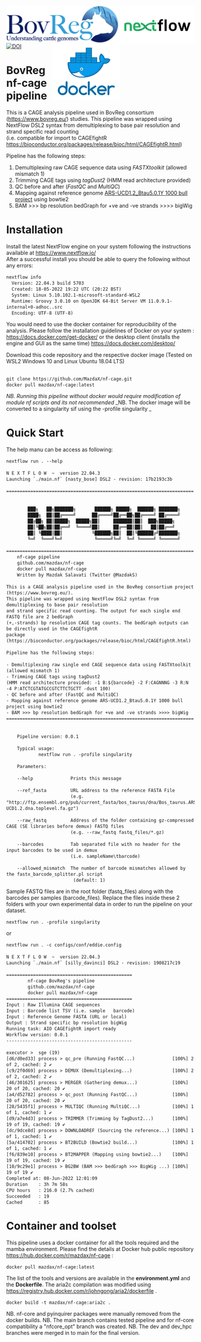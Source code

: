 <p float="right">
  <img align="left" width="300" ![BovReg Logo] src="/images/BV_logo.png">
  <img align="right" width="200" ![NextFlow Logo] src="/images/NF_logo.png">  <br><br><br><br><br>
  <img align="right" width="180" ![Docker Logo] src="/images/docker_logo.png">
</p>

[![DOI](https://zenodo.org/badge/397618218.svg)](https://zenodo.org/badge/latestdoi/397618218)

# BovReg nf-cage pipeline 
This is a CAGE analysis pipeline used in BovReg consortium (https://www.bovreg.eu/) studies. This pipeline was wrapped using NextFlow DSL2 syntax from demultiplexing to base pair resolution and strand specific read counting <br> (i.e. compatible for import to CAGEfightR https://bioconductor.org/packages/release/bioc/html/CAGEfightR.html)

Pipeline has the following steps: 
1. Demultiplexing raw CAGE sequence data using _FASTXtoolkit_ (allowed mismatch 1)
2. Trimming CAGE tags using _tagDust2_ (HMM read architecture provided) 
3. QC before and after (_FastQC_ and _MultiQC_)
4. Mapping against reference genome [ARS-UCD1.2_Btau5.0.1Y 1000 bull project](https://sites.ualberta.ca/~stothard/1000_bull_genomes/) using bowtie2
5. BAM >>> bp resolution bedGraph for +ve and -ve strands >>>> bigWig


# Installation

Install the latest NextFlow engine on your system following the instructions available at https://www.nextflow.io/<br>
After a successful install you should be able to query the following without any errors: 

```
nextflow info
  Version: 22.04.3 build 5703
  Created: 18-05-2022 19:22 UTC (20:22 BST)
  System: Linux 5.10.102.1-microsoft-standard-WSL2
  Runtime: Groovy 3.0.10 on OpenJDK 64-Bit Server VM 11.0.9.1-internal+0-adhoc..src
  Encoding: UTF-8 (UTF-8)
```

You would need to use the docker container for reproducibility of the analysis. Please follow the installation guidelines of Docker on your system : https://docs.docker.com/get-docker/ or the desktop client (installs the engine and GUI as the same time) https://docs.docker.com/desktop/<br>

Download this code repository and the respective docker image (Tested on WSL2 Windows 10 and Linux Ubuntu 18.04 LTS) 

```

git clone https://github.com/MazdaX/nf-cage.git
docker pull mazdax/nf-cage:latest

```
_NB. Running this pipeline without docker would require modification of module nf scripts and its not recommended_
_NB. The docker image will be converted to a singularity sif using the -profile singularity _

# Quick Start

The help manu can be access as following: 

```
nextflow run . --help

N E X T F L O W  ~  version 22.04.3
Launching `./main.nf` [nasty_bose] DSL2 - revision: 17b2193c3b

======================================================================
         

        ███╗   ██╗███████╗       ██████╗ █████╗  ██████╗ ███████╗
        ████╗  ██║██╔════╝      ██╔════╝██╔══██╗██╔════╝ ██╔════╝
        ██╔██╗ ██║█████╗  █████╗██║     ███████║██║  ███╗█████╗  
        ██║╚██╗██║██╔══╝  ╚════╝██║     ██╔══██║██║   ██║██╔══╝  
        ██║ ╚████║██║           ╚██████╗██║  ██║╚██████╔╝███████╗
        ╚═╝  ╚═══╝╚═╝            ╚═════╝╚═╝  ╚═╝ ╚═════╝ ╚══════╝                                                         

======================================================================
    nf-cage pipeline
    github.com/mazdax/nf-cage
    docker pull mazdax/nf-cage
    Written by Mazdak Salavati (Twitter @MazdakS)

This is a CAGE analysis pipeline used in the BovReg consortium project (https://www.bovreg.eu/).
This pipeline was wrapped using NextFlow DSL2 syntax from demultiplexing to base pair resolution 
and strand specific read counting. The output for each single end FASTQ file are 2 bedGraph
(+,-strands) bp resolution CAGE tag counts. The bedGraph outputs can be directly used in the CAGEfightR
package (https://bioconductor.org/packages/release/bioc/html/CAGEfightR.html)

Pipeline has the following steps:

- Demultiplexing raw single end CAGE sequence data using FASTXtoolkit (allowed mismatch 1)
- Trimming CAGE tags using tagDust2 
(HMM read architecture provided: -1 B:${barcode} -2 F:CAGNNNG -3 R:N -4 P:ATCTCGTATGCCGTCTTCTGCTT -dust 100)
- QC before and after (FastQC and MultiQC)
- Mapping against reference genome ARS-UCD1.2_Btau5.0.1Y 1000 bull project using bowtie2
- BAM >>> bp resolution bedGraph for +ve and -ve strands >>>> bigWig
======================================================================
      

    Pipeline version: 0.0.1
    
    Typical usage:
            nextflow run . -profile singularity 
    
    Parameters:
    
    --help              Prints this message

    --ref_fasta         URL address to the reference FASTA File 
                        (e.g. "http://ftp.ensembl.org/pub/current_fasta/bos_taurus/dna/Bos_taurus.ARS-UCD1.2.dna.toplevel.fa.gz")

    --raw_fastq         Address of the folder containing gz-compressed CAGE (SE libraries before demux) FASTQ files
                        (e.g. --raw_fastq fastq_files/*.gz)

    --barcodes          Tab separated file with no header for the input barcodes to be used in demux 
                        (i.e. sampleName\tbarcode)
                        
    --allowed_mismatch  The number of barcode mismatches allowed by the fastx_barcode_splitter.pl script
                         (default: 1)
```


Sample FASTQ files are in the root folder (fastq_files) along with the barcodes per samples (barcode_files). Replace the files inside these 2 folders with your own experimental data in order to run the pipeline on your dataset. 

```
nextflow run . -profile singularity

```

or 

```
nextflow run . -c configs/conf/eddie.config

N E X T F L O W  ~  version 22.04.3
Launching `./main.nf` [silly_davinci] DSL2 - revision: 1908217c19

===============================================
        nf-cage BovReg's pipeline
        github.com/mazdax/nf-cage
        docker pull mazdax/nf-cage
===============================================
Input : Raw Illumina CAGE sequences
Input : Barcode list TSV (i.e. sample   barcode)
Input : Reference Genome FASTA (URL or local)
Output : Strand specific bp resolution bigWig 
Running task: AIO CAGEfightR import ready
Workflow version: 0.0.1
-----------------------------------------------

executor >  sge (19)
[d6/d0ed33] process > qc_pre (Running FastQC...)              [100%] 2 of 2, cached: 2 ✔
[c9/2f0d69] process > DEMUX (Demultiplexing...)               [100%] 2 of 2, cached: 2 ✔
[46/301625] process > MERGER (Gathering demux...)             [100%] 20 of 20, cached: 20 ✔
[a4/d52782] process > qc_post (Running FastQC...)             [100%] 20 of 20, cached: 20 ✔
[28/5435f1] process > MULTIQC (Running MultiQC...)            [100%] 1 of 1, cached: 1 ✔
[d9/a7e4d3] process > TRIMMER (Trimming by TagDust2...)       [100%] 19 of 19, cached: 19 ✔
[dc/9dce8d] process > DOWNLOADREF (Sourcing the reference...) [100%] 1 of 1, cached: 1 ✔
[5a/414702] process > BT2BUILD (Bowtie2 build...)             [100%] 1 of 1, cached: 1 ✔
[f6/839e10] process > BT2MAPPER (Mapping using bowtie2...)    [100%] 19 of 19, cached: 19 ✔
[10/9c29e1] process > BG2BW (BAM >>> bedGraph >>> BigWig ...) [100%] 19 of 19 ✔
Completed at: 08-Jun-2022 12:01:09
Duration    : 3h 7m 58s
CPU hours   : 216.0 (2.7% cached)
Succeeded   : 19
Cached      : 85

```


# Container and toolset
This pipeline uses a docker container for all the tools required and the mamba environment. Please find the details at Docker hub public repository https://hub.docker.com/r/mazdax/nf-cage :
```
docker pull mazdax/nf-cage:latest
```
The list of the tools and versions are available in the __environment.yml__ and the __Dockerfile__. 
The aria2c compilation was modified using https://registry.hub.docker.com/r/johngong/aria2/dockerfile .

```
docker build -t mazdax/nf-cage:aria2c .
```

NB. nf-core and pyinquirer packages were manually removed from the docker builds. 
NB. The main branch contains tested pipeline and for nf-core compatibility a "nfcore_opt" branch was created.
NB. The dev and dev_hpc branches were merged in to main for the final version. 



